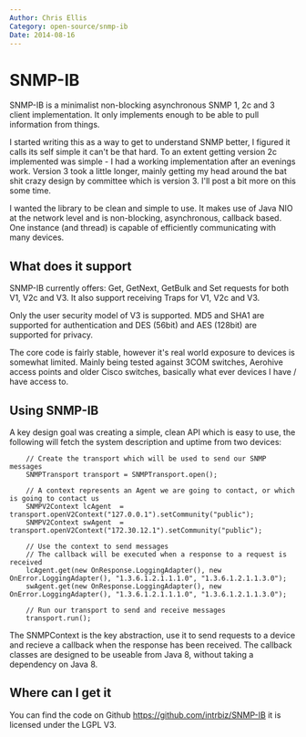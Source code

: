 ```yaml
---
Author: Chris Ellis
Category: open-source/snmp-ib
Date: 2014-08-16
---
```

# SNMP-IB

SNMP-IB is a minimalist non-blocking asynchronous SNMP 1, 2c and 3 client 
implementation.  It only implements enough to be able to pull information 
from things.

I started writing this as a way to get to understand SNMP better, I figured it 
calls its self simple it can't be that hard.  To an extent getting version 2c 
implemented was simple - I had a working implementation after an evenings work. 
Version 3 took a little longer, mainly getting my head around the bat shit 
crazy design by committee which is version 3.  I'll post a bit more on this 
some time.

I wanted the library to be clean and simple to use.  It makes use of Java NIO at 
the network level and is non-blocking, asynchronous, callback based.  One instance 
(and thread) is capable of efficiently communicating with many devices.

## What does it support
SNMP-IB currently offers: Get, GetNext, GetBulk and Set requests for both V1, V2c 
and V3.  It also support receiving Traps for V1, V2c and V3.

Only the user security model of V3 is supported.  MD5 and SHA1 are supported for 
authentication and DES (56bit) and AES (128bit) are supported for privacy.

The core code is fairly stable, however it's real world exposure to devices is 
somewhat limited.  Mainly being tested against 3COM switches, Aerohive access 
points and older Cisco switches, basically what ever devices I have / have access 
to.

## Using SNMP-IB
A key design goal was creating a simple, clean API which is easy to use, the 
following will fetch the system description and uptime from two devices:

        // Create the transport which will be used to send our SNMP messages
        SNMPTransport transport = SNMPTransport.open();
        
        // A context represents an Agent we are going to contact, or which is going to contact us
        SNMPV2Context lcAgent  = transport.openV2Context("127.0.0.1").setCommunity("public");
        SNMPV2Context swAgent  = transport.openV2Context("172.30.12.1").setCommunity("public");
        
        // Use the context to send messages
        // The callback will be executed when a response to a request is received
        lcAgent.get(new OnResponse.LoggingAdapter(), new OnError.LoggingAdapter(), "1.3.6.1.2.1.1.1.0", "1.3.6.1.2.1.1.3.0");
        swAgent.get(new OnResponse.LoggingAdapter(), new OnError.LoggingAdapter(), "1.3.6.1.2.1.1.1.0", "1.3.6.1.2.1.1.3.0");
        
        // Run our transport to send and receive messages
        transport.run();

The SNMPContext is the key abstraction, use it to send requests to a device and 
recieve a callback when the response has been received.  The callback classes 
are designed to be useable from Java 8, without taking a dependency on Java 8.

## Where can I get it

You can find the code on Github <https://github.com/intrbiz/SNMP-IB> it is licensed 
under the LGPL V3.



